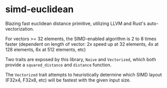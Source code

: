 # simd-euclidean

Blazing fast euclidean distance primitive, utilizing LLVM and Rust's auto-vectorization.

For vectors >= 32 elements, the SIMD-enabled algorithm is 2 to 8 times faster (dependent on length of vector: 2x speed up at 32 elements, 4x at 128 elements, 6x at 512 elements, etc)

Two traits are exposed by this library, `Naive` and `Vectorized`, which both provide a `squared_distance` and `distance` function. 

The `Vectorized` trait attempts to heuristically determine which SIMD layout (F32x4, F32x8, etc) will be fastest with the given input size.
